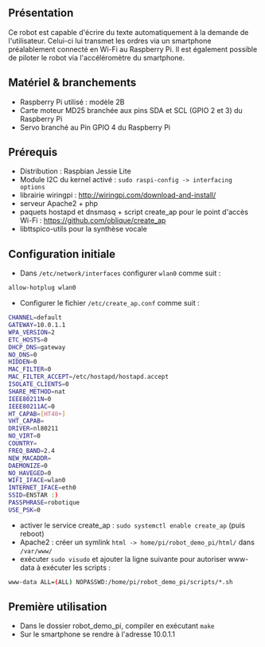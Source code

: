 ## Présentation

Ce robot est capable d'écrire du texte automatiquement à la demande de l'utilisateur. Celui-ci lui transmet les ordres via un smartphone préalablement connecté en Wi-Fi au Raspberry Pi.
Il est également possible de piloter le robot via l'accéléromètre du smartphone.

## Matériel & branchements

- Raspberry Pi utilisé : modèle 2B
- Carte moteur MD25 branchée aux pins SDA et SCL (GPIO 2 et 3) du Raspberry Pi
- Servo branché au Pin GPIO 4 du Raspberry Pi

## Prérequis

- Distribution : Raspbian Jessie Lite
- Module I2C du kernel activé : `sudo raspi-config -> interfacing options`
- librairie wiringpi : http://wiringpi.com/download-and-install/
- serveur Apache2 + php
- paquets hostapd et dnsmasq + script create_ap pour le point d'accès Wi-Fi : https://github.com/oblique/create_ap
- libttspico-utils pour la synthèse vocale

## Configuration initiale

- Dans `/etc/network/interfaces` configurer `wlan0` comme suit :

```bash
allow-hotplug wlan0
```
- Configurer le fichier `/etc/create_ap.conf` comme suit :

```bash
CHANNEL=default
GATEWAY=10.0.1.1
WPA_VERSION=2
ETC_HOSTS=0
DHCP_DNS=gateway
NO_DNS=0
HIDDEN=0
MAC_FILTER=0
MAC_FILTER_ACCEPT=/etc/hostapd/hostapd.accept
ISOLATE_CLIENTS=0
SHARE_METHOD=nat
IEEE80211N=0
IEEE80211AC=0
HT_CAPAB=[HT40+]
VHT_CAPAB=
DRIVER=nl80211
NO_VIRT=0
COUNTRY=
FREQ_BAND=2.4
NEW_MACADDR=
DAEMONIZE=0
NO_HAVEGED=0
WIFI_IFACE=wlan0
INTERNET_IFACE=eth0
SSID=ENSTAR :)
PASSPHRASE=robotique
USE_PSK=0
```
- activer le service create_ap : `sudo systemctl enable create_ap` (puis reboot)
- Apache2 : créer un symlink `html -> home/pi/robot_demo_pi/html/` dans `/var/www/`
- exécuter `sudo visudo` et ajouter la ligne suivante pour autoriser www-data à exécuter les scripts :

```bash
www-data ALL=(ALL) NOPASSWD:/home/pi/robot_demo_pi/scripts/*.sh
```

## Première utilisation

- Dans le dossier robot_demo_pi, compiler en exécutant `make`
- Sur le smartphone se rendre à l'adresse 10.0.1.1
